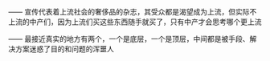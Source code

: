 ——
宣传代表着上流社会的奢侈品的杂志，其受众都是渴望成为上流，但实际不上流的中产们，因为上流们买这些东西随手就买了，只有中产才会思考哪个更上流

——
最接近真实的地方有两个，一个是底层，一个是顶层，中间都是被手段、解决方案迷惑了目的和问题的浑噩人